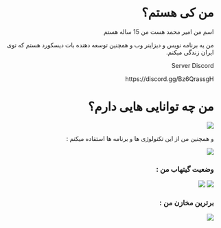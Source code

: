 <div dir="rtl">
<h1>من کی هستم؟</h1>
<p>اسم من امیر محمد هست من 15 ساله هستم </p>
<p>من یه برنامه نویس و دیزاینر وب و همچنین توسعه دهنده بات دیسکورد هستم که توی ایران زندگی میکنم.</p>
<bold>Server Discord</bold>
<p>https://discord.gg/Bz6QrassgH</p>
<h1>من چه توانایی هایی دارم؟</h1>
<a href="#."><img src="https://skillicons.dev/icons?i=nodejs,html,css,js,python"></img></a>
<p>و همچنین من از این تکنولوژی ها و برنامه ها استفاده میکنم :</p>
<a href="#."><img src="https://skillicons.dev/icons?i=discord,github,vscode,visualstudio"></img></a>
<h3>وضعیت گیتهاب من :</h1>
<a href="#."><img src="https://github-readme-stats.vercel.app/api?username=tryhardrip&show_icons=true&include_all_commits=true&theme=buefy&hide_border=true"></img></a>
<a href="#."><img src="https://github-readme-stats.vercel.app/api/top-langs/?username=tryhardrip&layout=compact&theme=buefy&hide_border=true"></img></a>
<h3>برترین مخازن من :</h1>
<a href="https://github.com/tryhardrip/Discord-Bot-Ticket"><img src="https://github-readme-stats.vercel.app/api/pin/?username=tryhardrip&repo=Discord-Bot-Ticket&theme=buefy&nc1"></img></a>
</div>

